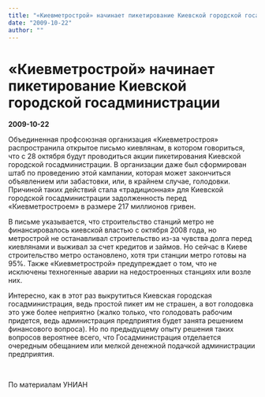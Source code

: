 ```yaml
---
title: "«Киевметрострой» начинает пикетирование Киевской городской госадминистрации"
date: "2009-10-22"
author: ""
---
```


# «Киевметрострой» начинает пикетирование Киевской городской госадминистрации

**2009-10-22** 

Объединенная профсоюзная организация «Киевметростроя» распространила открытое письмо киевлянам, в котором говориться, что с 28 октября будут проводиться акции пикетирования Киевской городской госадминистрации. В организации даже был сформирован штаб по проведению этой кампании, которая может закончиться объявлением или забастовки, или, в крайнем случае, голодовки. Причиной таких действий стала «традиционная» для Киевской городской госадминистрации задолженность перед «Киевметростроем» в размере 217 миллионов гривен.

В письме указывается, что строительство станций метро не финансировалось киевской властью с октября 2008 года, но метрострой не останавливал строительство из-за чувства долга перед киевлянами и выживал за счет кредитов и займов. Но сейчас в Киеве строительство метро остановлено, хотя три станции метро готовы на 95%. Также «Киевметрострой» предупреждает о том, что не исключены техногенные аварии на недостроенных станциях или возле них.

Интересно, как в этот раз выкрутиться Киевская городская госадминистрация, ведь простой пикет им не страшен, а вот голодовка это уже более неприятно (жалко только, что голодовать рабочим придется, ведь администрация предприятия будет занята решением финансового вопроса). Но по предыдущему опыту решения таких вопросов вероятнее всего, что Госадминистрация отделается очередным обещанием или мелкой денежной подачкой администрации предприятия.

 

По материалам УНИАН